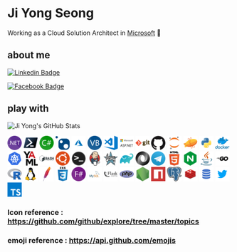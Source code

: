 # Ji Yong Seong
Working as a Cloud Solution Architect in [Microsoft](https://github.com/microsoft) :office:

## about me
[![Linkedin Badge](https://img.shields.io/badge/jyseong-follow%20on%20linkedin-blue?style=for-the-badge&logo=linkedin)](https://www.linkedin.com/in/ji-yong-seong-628a2952/)

[![Facebook Badge](https://img.shields.io/badge/jyseong-follow%20on%20Facebook-blue?style=for-the-badge&logo=Facebook)](https://www.facebook.com/mssqlorg/)

## play with
![Ji Yong's GitHub Stats](https://github-readme-stats.vercel.app/api?username=jiyongseong&show_icons=true)

<img src="https://github.com/github/explore/raw/master/topics/dotnet/dotnet.png" height="32" />
<img src="https://github.com/github/explore/raw/master/topics/powershell/powershell.png" height="32" />
<img src="https://github.com/github/explore/raw/master/topics/csharp/csharp.png" height="32" />
<img src="https://github.com/github/explore/raw/master/topics/nuget/nuget.png" height="32" />
<img src="https://github.com/github/explore/raw/master/topics/azure/azure.png" height="32" />
<img src="https://github.com/github/explore/raw/master/topics/visual-basic/visual-basic.png" height="32" />
<img src="https://github.com/github/explore/raw/master/topics/visual-studio-code/visual-studio-code.png" height="32" />
<img src="https://github.com/github/explore/raw/master/topics/aspnet/aspnet.png" height="32" />
<img src="https://github.com/github/explore/raw/master/topics/git/git.png" height="32" />
<img src="https://github.com/github/explore/raw/master/topics/github/github.png" height="32" />
<img src="https://github.com/github/explore/raw/master/topics/jupyter-notebook/jupyter-notebook.png" height="32" />
<img src="https://github.com/github/explore/raw/master/topics/zeplin/zeplin.png" height="32" />
<img src="https://github.com/github/explore/raw/master/topics/python/python.png" height="32" />
<img src="https://github.com/github/explore/raw/master/topics/docker/docker.png" height="32" />
<img src="https://github.com/github/explore/raw/master/topics/kubernetes/kubernetes.png" height="32" />
<img src="https://github.com/github/explore/raw/master/topics/yaml/yaml.png" height="32" />
<img src="https://github.com/github/explore/raw/master/topics/bash/bash.png" height="32" />
<img src="https://github.com/github/explore/raw/master/topics/ubuntu/ubuntu.png" height="32" />
<img src="https://github.com/github/explore/raw/master/topics/terminal/terminal.png" height="32" />
<img src="https://github.com/github/explore/raw/master/topics/jenkins/jenkins.png" height="32" />
<img src="https://github.com/github/explore/raw/master/topics/groovy/groovy.png" height="32" />
<img src="https://github.com/github/explore/raw/master/topics/gradle/gradle.png" height="32" />
<img src="https://github.com/github/explore/raw/master/topics/json/json.png" height="32" />
<img src="https://github.com/github/explore/raw/master/topics/telegram/telegram.png" height="32" />
<img src="https://github.com/github/explore/raw/master/topics/html/html.png" height="32" />
<img src="https://github.com/github/explore/raw/master/topics/nginx/nginx.png" height="32" />
<img src="https://github.com/github/explore/raw/master/topics/java/java.png" height="32" />
<img src="https://github.com/github/explore/raw/master/topics/go/go.png" height="32" />
<img src="https://github.com/github/explore/raw/master/topics/r/r.png" height="32" />
<img src="https://github.com/github/explore/raw/master/topics/linux/linux.png" height="32" />
<img src="https://github.com/github/explore/raw/master/topics/maven/maven.png" height="32" />
<img src="https://github.com/github/explore/raw/master/topics/css/css.png" height="32" />
<img src="https://github.com/github/explore/raw/master/topics/fsharp/fsharp.png" height="32" />
<img src="https://github.com/github/explore/raw/master/topics/mysql/mysql.png" height="32" />
<img src="https://github.com/github/explore/raw/master/topics/flask/flask.png" height="32" />
<img src="https://github.com/github/explore/raw/master/topics/php/php.png" height="32" />
<img src="https://github.com/github/explore/raw/master/topics/nodejs/nodejs.png" height="32" />
<img src="https://github.com/github/explore/raw/master/topics/npm/npm.png" height="32" />
<img src="https://github.com/github/explore/raw/master/topics/postgresql/postgresql.png" height="32" />
<img src="https://github.com/github/explore/raw/master/topics/redis/redis.png" height="32" />
<img src="https://github.com/github/explore/raw/master/topics/sql/sql.png" height="32" />
<img src="https://github.com/github/explore/raw/master/topics/twitter/twitter.png" height="32" />
<img src="https://github.com/github/explore/raw/master/topics/typescript/typescript.png" height="32" />

### Icon reference : https://github.com/github/explore/tree/master/topics
### emoji reference : https://api.github.com/emojis